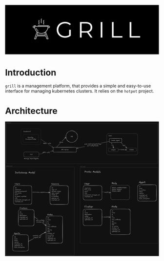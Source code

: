 <center>
<img src="docs/assets/splash.png" />
</center>

# Introduction

`grill` is a management platform, that provides a simple and easy-to-use interface for managing kubernetes clusters. It relies on the `hotpot` project.

# Architecture

![](docs/assets/architecture.png)
